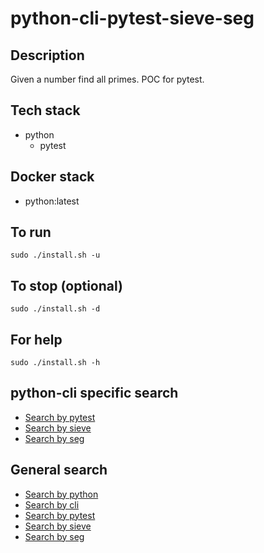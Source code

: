 # python-cli-pytest-sieve-seg

## Description
Given a number find all primes.
POC for pytest.

## Tech stack
- python
  - pytest

## Docker stack
- python:latest

## To run
`sudo ./install.sh -u`

## To stop (optional)
`sudo ./install.sh -d`

## For help
`sudo ./install.sh -h`

## python-cli specific search
- [Search by pytest](https://github.com/bearddan2000?tab=repositories&q=python-cli-pytest&type=&language=&sort=)
- [Search by sieve](https://github.com/bearddan2000?tab=repositories&q=python-cli-sieve&type=&language=&sort=)
- [Search by seg](https://github.com/bearddan2000?tab=repositories&q=python-cli-seg&type=&language=&sort=)

## General search
- [Search by python](https://github.com/bearddan2000?tab=repositories&q=python&type=&language=&sort=)
- [Search by cli](https://github.com/bearddan2000?tab=repositories&q=cli&type=&language=&sort=)
- [Search by pytest](https://github.com/bearddan2000?tab=repositories&q=pytest&type=&language=&sort=)
- [Search by sieve](https://github.com/bearddan2000?tab=repositories&q=sieve&type=&language=&sort=)
- [Search by seg](https://github.com/bearddan2000?tab=repositories&q=seg&type=&language=&sort=)
